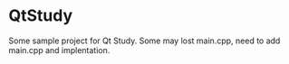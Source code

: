 # QtStudy
Some sample project for Qt Study.
Some may lost main.cpp, need to add main.cpp and implentation.
